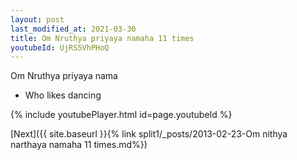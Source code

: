 ```yaml
---
layout: post
last_modified_at: 2021-03-30
title: Om Nruthya priyaya namaha 11 times
youtubeId: UjRS5VhPHoQ
---
```

 
 
Om Nruthya priyaya nama 
 
 -  Who likes dancing 
 
  
 
  
 
 
 
 
 
 


{% include youtubePlayer.html id=page.youtubeId %}
 
[Next]({{ site.baseurl }}{% link  split1/_posts/2013-02-23-Om nithya narthaya namaha 11 times.md%})
 
